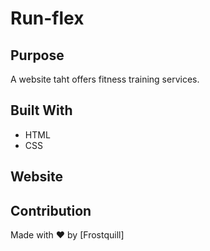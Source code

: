 # Run-flex


## Purpose
A website taht offers fitness training services.


## Built With
* HTML
* CSS

## Website



## Contribution
Made with ❤️ by [Frostquill]
